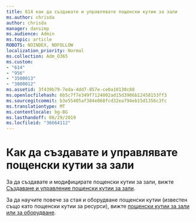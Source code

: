 ```yaml
---
title: 614 как да създавате и управлявате пощенски кутии за зали
ms.author: chrisda
author: chrisda
manager: dansimp
ms.audience: Admin
ms.topic: article
ROBOTS: NOINDEX, NOFOLLOW
localization_priority: Normal
ms.collection: Adm_O365
ms.custom:
- "614"
- "956"
- "3500013"
- "3800012"
ms.assetid: 3f439b79-7eda-4dd7-857e-ce0a10130c88
ms.openlocfilehash: 6b5c7f7e349f7124002ad15d3986b12458153ff3
ms.sourcegitcommit: b3e55405af384e868fcd32ea794eb15d1356c3fc
ms.translationtype: MT
ms.contentlocale: bg-BG
ms.lasthandoff: 08/29/2019
ms.locfileid: "36664112"
---
```

# <a name="how-to-create-and-manage-room-mailboxes"></a>Как да създавате и управлявате пощенски кутии за зали

За да създавате и модифицирате пощенски кутии за зали, вижте [Създаване и управление пощенски кутии за зали](https://technet.microsoft.com/library/jj215781.aspx).

За да научите повече за стая и оборудване пощенски кутии (известен също като пощенски кутии за ресурси), вижте [пощенски кутии за зали или за оборудване](https://support.office.com/article/9f518a6d-1e2c-4d44-93f3-e19013a1552b).
